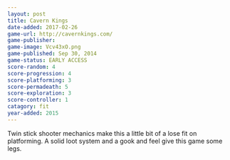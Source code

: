 ```yaml
---
layout: post
title: Cavern Kings
date-added: 2017-02-26
game-url: http://cavernkings.com/
game-publisher:
game-image: Vcv43xO.png
game-published: Sep 30, 2014
game-status: EARLY ACCESS
score-random: 4
score-progression: 4
score-platforming: 3
score-permadeath: 5
score-exploration: 3
score-controller: 1
catagory: fit
year-added: 2015
---
```


Twin stick shooter mechanics make this a little bit of a lose fit on platforming.  A solid loot system and a gook and feel give this game some legs.  
